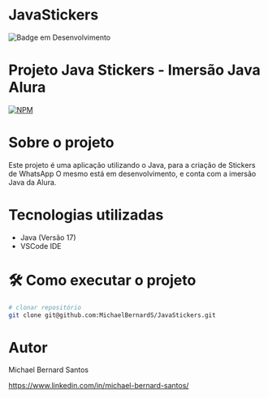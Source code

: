 # JavaStickers
![Badge em Desenvolvimento](http://img.shields.io/static/v1?label=STATUS&message=EM%20DESENVOLVIMENTO&color=GREEN&style=for-the-badge)

# Projeto Java Stickers - Imersão Java Alura
[![NPM](https://img.shields.io/badge/license-MIT-green)](https://github.com/MichaelBernardS/workshop-spring3-jpa/blob/main/LICENSE)

# Sobre o projeto

Este projeto é uma aplicação utilizando o Java, para a criação de Stickers de WhatsApp O mesmo está em desenvolvimento, e conta com a imersão Java da Alura.

# Tecnologias utilizadas
- Java (Versão 17)
- VSCode IDE

# 🛠️ Como executar o projeto

```bash
# clonar repositório
git clone git@github.com:MichaelBernardS/JavaStickers.git
```

# Autor

Michael Bernard Santos

https://www.linkedin.com/in/michael-bernard-santos/
